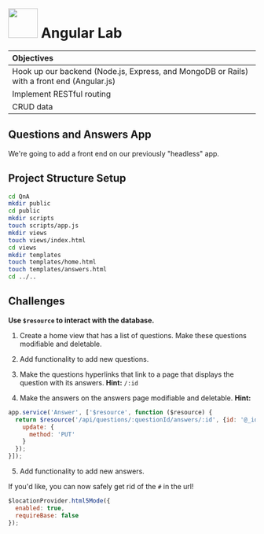 # <img src="https://cloud.githubusercontent.com/assets/7833470/10899314/63829980-8188-11e5-8cdd-4ded5bcb6e36.png" height="60"> Angular Lab



| Objectives |
| :--- |
| Hook up our backend (Node.js, Express, and MongoDB or Rails) with a front end (Angular.js) |
| Implement RESTful routing |
| CRUD data |

## Questions and Answers App

We're going to add a front end on our previously "headless" app.

## Project Structure Setup

```bash
cd QnA
mkdir public
cd public
mkdir scripts
touch scripts/app.js
mkdir views
touch views/index.html
cd views
mkdir templates
touch templates/home.html
touch templates/answers.html
cd ../..
```

## Challenges

**Use `$resource` to interact with the database.**

1. Create a home view that has a list of questions. Make these questions modifiable and deletable.

2. Add functionality to add new questions.

3. Make the questions hyperlinks that link to a page that displays the question with its answers. **Hint:** `/:id`

4. Make the answers on the answers page modifiable and deletable. **Hint:**

  ```js
  app.service('Answer', ['$resource', function ($resource) {
    return $resource('/api/questions/:questionId/answers/:id', {id: '@_id'}, {
      update: {
        method: 'PUT'
      }
    });
  }]);
  ```

5. Add functionality to add new answers.

If you'd like, you can now safely get rid of the `#` in the url!

```js
$locationProvider.html5Mode({
  enabled: true,
  requireBase: false
});
```
